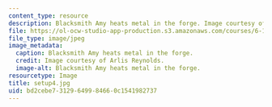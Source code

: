 ```yaml
---
content_type: resource
description: Blacksmith Amy heats metal in the forge. Image courtesy of Arlis Reynolds.
file: https://ol-ocw-studio-app-production.s3.amazonaws.com/courses/6-163-strobe-project-laboratory-fall-2005/bd2cebe73129649984660c1541982737_setup4.jpg
file_type: image/jpeg
image_metadata:
  caption: Blacksmith Amy heats metal in the forge.
  credit: Image courtesy of Arlis Reynolds.
  image-alt: Blacksmith Amy heats metal in the forge.
resourcetype: Image
title: setup4.jpg
uid: bd2cebe7-3129-6499-8466-0c1541982737
---
```

